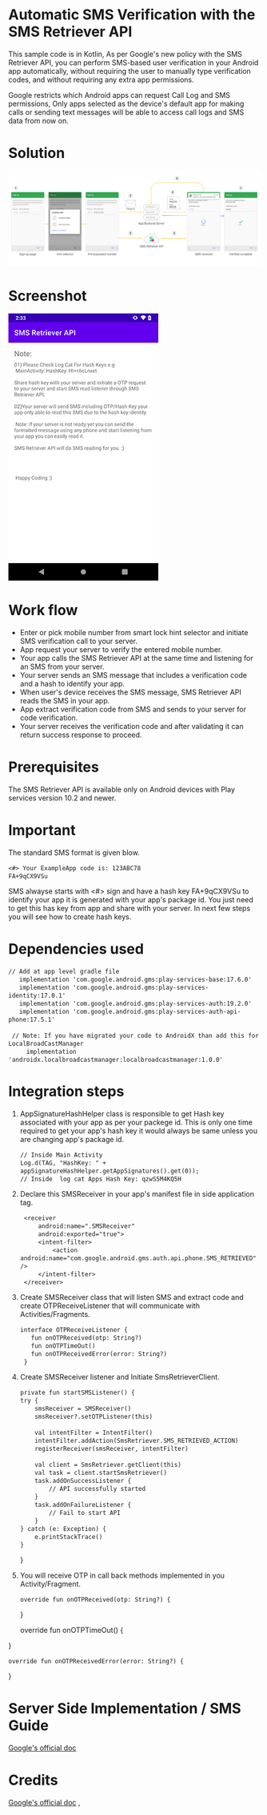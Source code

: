 # Automatic SMS Verification with the SMS Retriever API
This sample code is in Kotlin, As per Google's new policy with the SMS Retriever API, you can perform SMS-based user verification in your Android app automatically, without requiring the user to manually type verification codes, and without requiring any extra app permissions.  

Google restricts which Android apps can request Call Log and SMS permissions, Only apps selected as the device's default app for making calls or sending text messages will be able to access call logs and SMS data from now on.

# Solution
<img src="./screenshots/sms_retriever_api.png" width=“400”/>


# Screenshot
<img src="./screenshots/sreenshot_01.png" width="300"/>


# Work flow
- Enter or pick mobile number from smart lock hint selector and initiate SMS verification call to your server.
- App request your server to verify the entered mobile number.
- Your app calls the SMS Retriever API at the same time and listening for an SMS from your server.
- Your server sends an SMS message that includes a verification code and a hash to identify your app.
- When user's device receives the SMS message, SMS Retriever API reads the SMS in your app.
- App extract verification code from SMS and sends to your server for code verification.
- Your server receives the verification code and after validating it can return success response to proceed.

# Prerequisites
The SMS Retriever API is available only on Android devices with Play services version 10.2 and newer.

# Important
The standard SMS format is given blow.

    <#> Your ExampleApp code is: 123ABC78 
    FA+9qCX9VSu

SMS alwayse starts with <#> sign and have a hash key FA+9qCX9VSu to identify your app it is generated with your app's package id. You just need to get this has key from app and share with your server. 
In next few steps you will see how to create hash keys.

# Dependencies used
    // Add at app level gradle file
       implementation 'com.google.android.gms:play-services-base:17.6.0'
       implementation 'com.google.android.gms:play-services-identity:17.0.1'
       implementation 'com.google.android.gms:play-services-auth:19.2.0'
       implementation 'com.google.android.gms:play-services-auth-api-phone:17.5.1'

     // Note: If you have migrated your code to AndroidX than add this for LocalBroadCastManager
         implementation 'androidx.localbroadcastmanager:localbroadcastmanager:1.0.0'

    
# Integration steps
1. AppSignatureHashHelper class is responsible to get Hash key associated with your app as per your packege id. This is only one time required to get your app's hash key it would always be same unless you are changing app's package id.
       
       // Inside Main Activity 
       Log.d(TAG, "HashKey: " + appSignatureHashHelper.getAppSignatures().get(0));
       // Inside  log cat Apps Hash Key: qzwS5M4KQ5H
        
                
2. Declare this SMSReceiver in your app's manifest file in side application tag.

        <receiver
            android:name=".SMSReceiver"
            android:exported="true">
            <intent-filter>
                <action android:name="com.google.android.gms.auth.api.phone.SMS_RETRIEVED" />
            </intent-filter>
        </receiver> 
3. Create SMSReceiver class that will listen SMS and extract code and create OTPReceiveListener that will communicate with Activities/Fragments.
      
       interface OTPReceiveListener {
          fun onOTPReceived(otp: String?)
          fun onOTPTimeOut()
          fun onOTPReceivedError(error: String?)
        }
4.  Create SMSReceiver listener and Initiate SmsRetrieverClient.

        private fun startSMSListener() {
        try {
            smsReceiver = SMSReceiver()
            smsReceiver?.setOTPListener(this)

            val intentFilter = IntentFilter()
            intentFilter.addAction(SmsRetriever.SMS_RETRIEVED_ACTION)
            registerReceiver(smsReceiver, intentFilter)

            val client = SmsRetriever.getClient(this)
            val task = client.startSmsRetriever()
            task.addOnSuccessListener {
                // API successfully started
            }
            task.addOnFailureListener {
                // Fail to start API
            }
        } catch (e: Exception) {
            e.printStackTrace()
        }
    }
5. You will receive OTP in call back methods implemented in you  Activity/Fragment.
    
       override fun onOTPReceived(otp: String?) {
        
    }

    override fun onOTPTimeOut() {

}

    override fun onOTPReceivedError(error: String?) {

}


# Server Side Implementation / SMS Guide
[Google's official doc](https://developers.google.com/identity/sms-retriever/verify)


# Credits
[Google's official doc](https://developers.google.com/identity/sms-retriever/overview) ,
